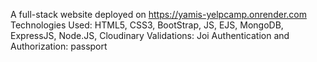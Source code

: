 A full-stack website deployed on https://yamis-yelpcamp.onrender.com
Technologies Used: HTML5, CSS3, BootStrap, JS, EJS, MongoDB, ExpressJS, Node.JS, Cloudinary
Validations: Joi
Authentication and Authorization: passport
